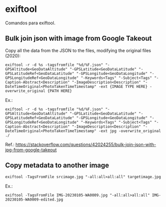 # exiftool
Comandos para exiftool.

## Bulk join json with image from Google Takeout
Copy all the data from the JSON to the files, modifying the original files (2020):

`exiftool -r -d %s -tagsfromfile "%d/%F.json" "-GPSAltitude<GeoDataAltitude" "-GPSLatitude<GeoDataLatitude" "-GPSLatitudeRef<GeoDataLatitude" "-GPSLongitude<GeoDataLongitude" "-GPSLongitudeRef<GeoDataLongitude" "-Keywords<Tags" "-Subject<Tags" "-Caption-Abstract<Description" "-ImageDescription<Description" "-DateTimeOriginal<PhotoTakenTimeTimestamp" -ext {IMAGE TYPE HERE} -overwrite_original {PATH HERE}`

Ex.:

```
exiftool -r -d %s -tagsfromfile "%d/%F.json" "-GPSAltitude<GeoDataAltitude" "-GPSLatitude<GeoDataLatitude" "-GPSLatitudeRef<GeoDataLatitude" "-GPSLongitude<GeoDataLongitude" "-GPSLongitudeRef<GeoDataLongitude" "-Keywords<Tags" "-Subject<Tags" "-Caption-Abstract<Description" "-ImageDescription<Description" "-DateTimeOriginal<PhotoTakenTimeTimestamp" -ext jpg -overwrite_original ./
```

Ref.: https://stackoverflow.com/questions/42024255/bulk-join-json-with-jpg-from-google-takeout

## Copy metadata to another image
`exiftool -TagsFromFile srcimage.jpg "-all:all>all:all" targetimage.jpg`

Ex.:

```
exiftool -TagsFromFile IMG-20230105-WA0009.jpg "-all:all>all:all" IMG-20230105-WA0009-edited.jpg
```
